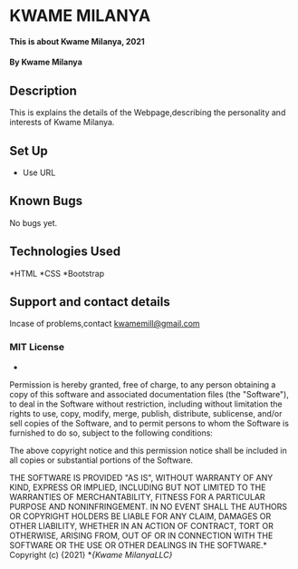 # KWAME MILANYA
#### This is about Kwame Milanya, 2021
#### By **Kwame Milanya**
## Description
This is explains the details of the Webpage,describing the personality and interests of Kwame Milanya.
## Set Up
* Use URL
## Known Bugs
No bugs yet.
## Technologies Used
*HTML
*CSS
*Bootstrap
## Support and contact details
Incase of problems,contact kwamemill@gmail.com
### MIT License
*
Permission is hereby granted, free of charge, to any person obtaining a copy
of this software and associated documentation files (the "Software"), to deal
in the Software without restriction, including without limitation the rights
to use, copy, modify, merge, publish, distribute, sublicense, and/or sell
copies of the Software, and to permit persons to whom the Software is
furnished to do so, subject to the following conditions:

The above copyright notice and this permission notice shall be included in all
copies or substantial portions of the Software.

THE SOFTWARE IS PROVIDED "AS IS", WITHOUT WARRANTY OF ANY KIND, EXPRESS OR
IMPLIED, INCLUDING BUT NOT LIMITED TO THE WARRANTIES OF MERCHANTABILITY,
FITNESS FOR A PARTICULAR PURPOSE AND NONINFRINGEMENT. IN NO EVENT SHALL THE
AUTHORS OR COPYRIGHT HOLDERS BE LIABLE FOR ANY CLAIM, DAMAGES OR OTHER
LIABILITY, WHETHER IN AN ACTION OF CONTRACT, TORT OR OTHERWISE, ARISING FROM,
OUT OF OR IN CONNECTION WITH THE SOFTWARE OR THE USE OR OTHER DEALINGS IN THE
SOFTWARE.*
Copyright (c) {2021} **{Kwame MilanyaLLC}*
